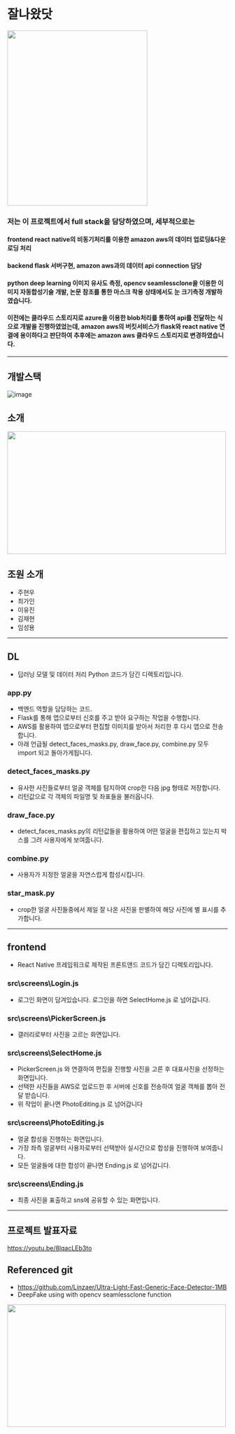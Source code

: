 # 잘나왔닷
<img src="https://user-images.githubusercontent.com/58325946/222323571-894bbb90-18ef-46d0-ae41-71bfbe308e69.png" width="320" height="400"> 

### 저는 이 프로젝트에서 full stack을 담당하였으며, 세부적으로는 
#### frontend react native의 비동기처리를 이용한 amazon aws의 데이터 업로딩&다운로딩 처리
#### backend flask 서버구현, amazon aws과의 데이터 api connection 담당
#### python deep learning 이미지 유사도 측정, opencv seamlessclone을 이용한 이미지 자동합성기술 개발, 논문 참조를 통한 마스크 착용 상태에서도 눈 크기측정 개발하였습니다.
#### 이전에는 클라우드 스토리지로 azure을 이용한 blob처리를 통하여 api를 전달하는 식으로 개발을 진행하였었는데, amazon aws의 버킷서비스가 flask와 react native 연결에 용이하다고 판단하여 추후에는 amazon aws 클라우드 스토리지로 변경하였습니다.

---
## 개발스택
![image](https://user-images.githubusercontent.com/58325946/222321730-e8e9eeca-104e-4bf7-b6a2-2b57e87600ab.png)


## 소개
<img src="https://user-images.githubusercontent.com/58325946/222318128-d2fe6d3a-d18d-47f1-a178-87050c98cc61.png" width="500" height="280"> 

## 조원 소개

- 주현우
- 최가인
- 이유진
- 김재현
- 임성용

---

## DL

- 딥러닝 모델 및 데이터 처리 Python 코드가 담긴 디렉토리입니다.

### app.py

- 백엔드 역할을 담당하는 코드.
- Flask를 통해 앱으로부터 신호를 주고 받아 요구하는 작업을 수행합니다.
- AWS를 활용하여 앱으로부터 편집할 이미지를 받아서 처리한 후 다시 앱으로 전송합니다.
- 아래 언급될 detect_faces_masks.py, draw_face.py, combine.py 모두 import 되고 돌아가게됩니다.

### detect_faces_masks.py

- 유사한 사진들로부터 얼굴 객체를 탐지하여 crop한 다음 jpg 형태로 저장합니다.
- 리턴값으로 각 객체의 파일명 및 좌표들을 불러옵니다.

### draw_face.py

- detect_faces_masks.py의 리턴값들을 활용하여 어떤 얼굴을 편집하고 있는지 박스를 그려 사용자에게 보여줍니다.

### combine.py

- 사용자가 지정한 얼굴을 자연스럽게 합성시킵니다.

### star_mask.py

- crop한 얼굴 사진들중에서 제일 잘 나온 사진을 판별하여 해당 사진에 별 표시를 추가합니다.

---

## frontend

- React Native 프레임워크로 제작된 프론트앤드 코드가 담긴 디렉토리입니다.

### src\screens\Login.js

- 로그인 화면이 담겨있습니다. 로그인을 하면 SelectHome.js 로 넘어갑니다.

### src\screens\PickerScreen.js

- 갤러리로부터 사진을 고르는 화면입니다.

### src\screens\SelectHome.js

- PickerScreen.js 와 연결하여 편집을 진행할 사진을 고른 후 대표사진을 선정하는 화면입니다.
- 선택한 사진들을 AWS로 업로드한 후 서버에 신호를 전송하여 얼굴 객체를 뽑아 전달 받습니다.
- 위 작업이 끝나면 PhotoEditing.js 로 넘어갑니다

### src\screens\PhotoEditing.js

- 얼굴 합성을 진행하는 화면입니다.
- 가장 좌측 얼굴부터 사용자로부터 선택받아 실시간으로 합성을 진행하여 보여줍니다.
- 모든 얼굴들에 대한 합성이 끝나면 Ending.js 로 넘어갑니다.

### src\screens\Ending.js

- 최종 사진을 표출하고 sns에 공유할 수 있는 화면입니다.

---
## 프로젝트 발표자료
https://youtu.be/8lqacLEb3to

## Referenced git

- https://github.com/Linzaer/Ultra-Light-Fast-Generic-Face-Detector-1MB
- DeepFake using with opencv seamlessclone function
<img src="https://user-images.githubusercontent.com/58325946/220177423-6e58cbd0-ec34-4130-94e5-684cc90189bf.gif" width="500" height="280"> 

